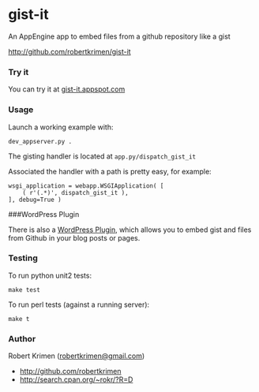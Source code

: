 # gist-it

An AppEngine app to embed files from a github repository like a gist

http://github.com/robertkrimen/gist-it

### Try it

You can try it at [gist-it.appspot.com](http://gist-it.appspot.com)

### Usage

Launch a working example with:

	dev_appserver.py .

The gisting handler is located at ```app.py/dispatch_gist_it```

Associated the handler with a path is pretty easy, for example:

	wsgi_application = webapp.WSGIApplication( [
		( r'(.*)', dispatch_gist_it ),
	], debug=True )

###WordPress Plugin

There is also a [WordPress Plugin](http://sudarmuthu.com/wordpress/wp-github-gist), which allows you to embed gist and files from Github in your blog posts or pages.

### Testing

To run python unit2 tests:

	make test

To run perl tests (against a running server):

	make t

### Author

Robert Krimen (robertkrimen@gmail.com)

* http://github.com/robertkrimen
* http://search.cpan.org/~rokr/?R=D
